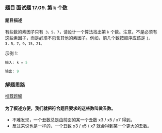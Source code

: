 ### 题目 面试题 17.09. 第 k 个数
#### 题目描述
有些数的素因子只有` 3，5，7`，请设计一个算法找出第 `k` 个数。注意，不是必须有这些素因子，而是必须不包含其他的素因子。例如，前几个数按顺序应该是 `1，3，5，7，9，15，21。`

示例 1:

```js
输入: k = 5

输出: 9
```

### 解题思路
[推荐题解](https://leetcode-cn.com/problems/get-kth-magic-number-lcci/solution/di-k-ge-shu-jiu-shi-xiang-bu-tong-wei-he-san-zhi-z/)

#### 为了叙述方便，我们就把符合题目要求的这些数叫做丑数。

- 不难发现，一个丑数总是由前面的某一个丑数 x3 / x5 / x7 得到。
- 反过来说也是一样的，一个丑数 x3 / x5 / x7 就会得到某一个更大的丑数。
